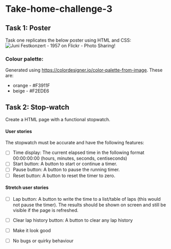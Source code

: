 # Take-home-challenge-3

## Task 1: Poster

Task one replicates the below poster using HTML and CSS:
![Juni Festkonzert - 1957 on Flickr - Photo Sharing!](https://user-images.githubusercontent.com/108976875/204322063-111a0333-cc97-415f-992b-3e1f81d8c1ee.jpg)


### Colour palette:

Generated using https://colordesigner.io/color-palette-from-image. These are:
- orange - #F3911F
- beige - #F2EDE6


## Task 2: Stop-watch

Create a HTML page with a functional stopwatch. 

#### User stories

The stopwatch must be accurate and have the following features:
- [ ] Time display: The current elapsed time in the following format 00:00:00:00 (hours, minutes, seconds, centiseconds)
- [ ] Start button: A button to start or continue a timer.
- [ ] Pause button: A button to pause the running timer.
- [ ] Reset button: A button to reset the timer to zero.

#### Stretch user stories

- [ ] Lap button: A button to write the time to a list/table of laps (this would not pause the timer). The results should be shown on screen and still be visible if the page is refreshed.
- [ ] Clear lap history button: A button to clear any lap history
- [ ] Make it look good
- [ ] No bugs or quirky behaviour

